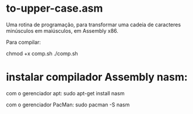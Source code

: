 # to-upper-case.asm
Uma rotina de programação, para transformar uma cadeia de caracteres minúsculos em maiúsculos, em Assembly x86.

Para compilar:

chmod +x comp.sh
./comp.sh

# instalar compilador Assembly nasm:
com o gerenciador apt:
sudo apt-get install nasm

com o gerenciador PacMan:
sudo pacman -S nasm
